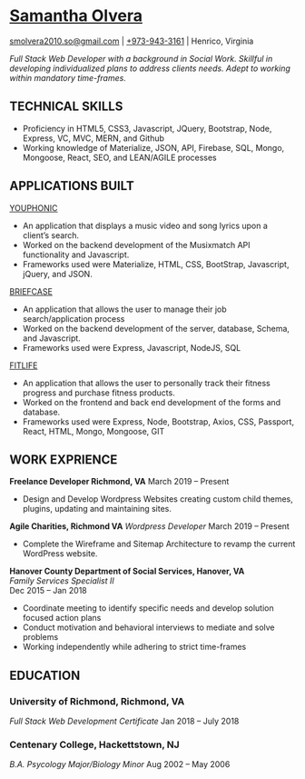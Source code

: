 # [Samantha Olvera](https://samanthaolvera.herokuapp.com/)
[smolvera2010.so@gmail.com](mailto:smolvera2010.so@gmail.com) | 
[+973-943-3161](tel:+9739433161) |
Henrico, Virginia


*Full Stack Web Developer with a background in Social Work. Skillful in developing individualized plans to address clients needs. Adept to working within mandatory time-frames.* 

## TECHNICAL SKILLS
  - Proficiency in HTML5, CSS3, Javascript, JQuery, Bootstrap,  Node, Express, VC, MVC, MERN, and Github 
  - Working knowledge of Materialize, JSON, API, Firebase, SQL, Mongo, Mongoose, React, SEO, and LEAN/AGILE processes

## APPLICATIONS BUILT
[YOUPHONIC](https://smolvera.github.io/Youphonic_App/)
  - An application that displays a music video and song lyrics upon a client’s search. 
  - Worked on the backend development of the Musixmatch API functionality and Javascript. 
  - Frameworks used were Materialize, HTML, CSS, BootStrap, Javascript, jQuery, and JSON.

[BRIEFCASE](https://smolvera.github.io/Briefcase_App/)
  - An application that allows the user to manage their job search/application process
  - Worked on the backend development of the server, database, Schema, and Javascript.
  - Frameworks used were Express, Javascript, NodeJS, SQL 

[FITLIFE](https://smolvera.github.io/Fit-Life/)
  - An application that allows the user to personally track their fitness progress and purchase fitness products.
  - Worked on the frontend and back end development of the forms and database.
  - Frameworks used were Express, Node, Bootstrap, Axios, CSS, Passport, React, HTML, Mongo, Mongoose, GIT

## WORK EXPRIENCE
**Freelance Developer Richmond, VA**
March 2019 &ndash; Present
  - Design and Develop Wordpress Websites creating custom child themes, plugins, updating and maintaining sites.

**Agile Charities, Richmond VA**
*Wordpress Developer*
March 2019 &ndash; Present
  - Complete the Wireframe and Sitemap Architecture to revamp the current WordPress website. 


**Hanover County Department of Social Services, Hanover, VA**  
*Family Services Specialist II*  
Dec 2015 &ndash; Jan 2018 
  - Coordinate meeting to identify specific needs and develop solution focused action plans
  - Conduct motivation and behavioral interviews to mediate and solve problems
  - Working independently while adhering to strict time-frames

## EDUCATION
### University of Richmond, Richmond, VA
*Full Stack Web Development Certificate*
Jan 2018 &ndash; July 2018

### Centenary College, Hackettstown, NJ
*B.A. Psycology Major/Biology Minor*
Aug 2002 &ndash; May 2006


